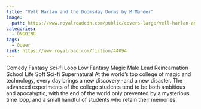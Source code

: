 ```yaml
---
title: "Vell Harlan and the Doomsday Dorms by MrMander"
image: 
  path: https://www.royalroadcdn.com/public/covers-large/vell-harlan-and-the-doomsday-dorms-aaba75pm1w8.jpg
categories:
  - ONGOING
tags:
  - Queer
link: https://www.royalroad.com/fiction/44094
---
```

Comedy Fantasy Sci-fi Loop Low Fantasy Magic Male Lead Reincarnation School Life Soft Sci-fi Supernatural
At the world’s top college of magic and technology, every day brings a new discovery -and a new disaster. The advanced experiments of the college students tend to be both ambitious and apocalyptic, with the end of the world only prevented by a mysterious time loop, and a small handful of students who retain their memories.